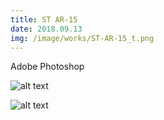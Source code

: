 ```yaml
---
title: ST AR-15
date: 2018.09.13
img: /image/works/ST-AR-15_t.png
---
```


Adobe Photoshop



![alt text](https://drive.google.com/uc?export=view&id=1BxDbqVQVqz-kWo4SLK6ZzhaBm_uAa3Wa)

![alt text](https://drive.google.com/uc?export=view&id=1BVsVzSC6SBHcpvA9ZRZZnNFrnYfv2YEr)
